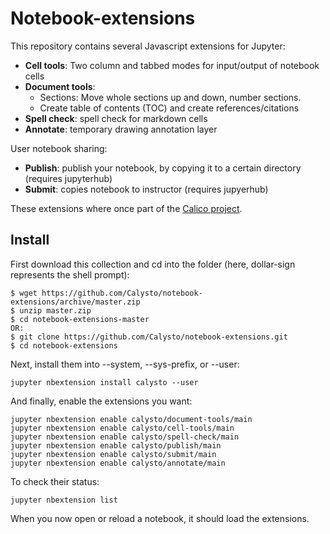 # Notebook-extensions

This repository contains several Javascript extensions for Jupyter:
* **Cell tools**: Two column and tabbed modes for input/output of notebook cells
* **Document tools**:
  * Sections: Move whole sections up and down, number sections.
  * Create table of contents (TOC) and create references/citations
* **Spell check**: spell check for markdown cells
* **Annotate**: temporary drawing annotation layer

User notebook sharing:
* **Publish**: publish your notebook, by copying it to a certain directory (requires jupyterhub)
* **Submit**: copies notebook to instructor (requires jupyerhub)

These extensions where once part of the [Calico project](http://calicoproject.org/).

Install
-------

First download this collection and cd into the folder (here, dollar-sign represents the shell prompt):

```shell
$ wget https://github.com/Calysto/notebook-extensions/archive/master.zip
$ unzip master.zip
$ cd notebook-extensions-master
OR:
$ git clone https://github.com/Calysto/notebook-extensions.git
$ cd notebook-extensions
```

Next, install them into --system, --sys-prefix, or --user:

```shell
jupyter nbextension install calysto --user
```

And finally, enable the extensions you want:

```shell
jupyter nbextension enable calysto/document-tools/main
jupyter nbextension enable calysto/cell-tools/main
jupyter nbextension enable calysto/spell-check/main
jupyter nbextension enable calysto/publish/main
jupyter nbextension enable calysto/submit/main
jupyter nbextension enable calysto/annotate/main
```

To check their status:

```shell
jupyter nbextension list
```

When you now open or reload a notebook, it should load the extensions.
